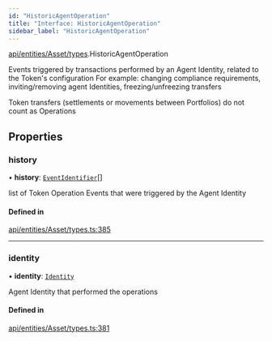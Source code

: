 ```yaml
---
id: "HistoricAgentOperation"
title: "Interface: HistoricAgentOperation"
sidebar_label: "HistoricAgentOperation"
---
```


[api/entities/Asset/types](../../../../../../modules/API/Entities/Asset/Types/Types.md).HistoricAgentOperation

Events triggered by transactions performed by an Agent Identity, related to the Token's configuration
  For example: changing compliance requirements, inviting/removing agent Identities, freezing/unfreezing transfers

Token transfers (settlements or movements between Portfolios) do not count as Operations

## Properties

### history

• **history**: [`EventIdentifier`](../../../../Client/Types/EventIdentifier/EventIdentifier.md)[]

list of Token Operation Events that were triggered by the Agent Identity

#### Defined in

[api/entities/Asset/types.ts:385](https://github.com/PolymeshAssociation/polymesh-sdk/blob/8a9158669/src/api/entities/Asset/types.ts#L385)

___

### identity

• **identity**: [`Identity`](../../../../../../classes/API/Entities/Identity/Identity.md)

Agent Identity that performed the operations

#### Defined in

[api/entities/Asset/types.ts:381](https://github.com/PolymeshAssociation/polymesh-sdk/blob/8a9158669/src/api/entities/Asset/types.ts#L381)
